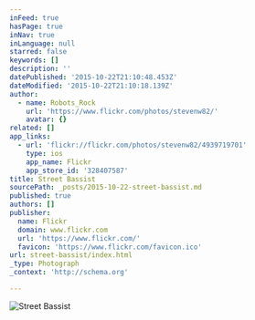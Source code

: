 ```yaml
---
inFeed: true
hasPage: true
inNav: true
inLanguage: null
starred: false
keywords: []
description: ''
datePublished: '2015-10-22T21:10:48.453Z'
dateModified: '2015-10-22T21:10:18.139Z'
author:
  - name: Robots_Rock
    url: 'https://www.flickr.com/photos/stevenw82/'
    avatar: {}
related: []
app_links:
  - url: 'flickr://flickr.com/photos/stevenw82/4939719701'
    type: ios
    app_name: Flickr
    app_store_id: '328407587'
title: Street Bassist
sourcePath: _posts/2015-10-22-street-bassist.md
published: true
authors: []
publisher:
  name: Flickr
  domain: www.flickr.com
  url: 'https://www.flickr.com/'
  favicon: 'https://www.flickr.com/favicon.ico'
url: street-bassist/index.html
_type: Photograph
_context: 'http://schema.org'

---
```

![Street Bassist](https://farm5.staticflickr.com/4078/4939719701_bd385bc1e0_b.jpg)